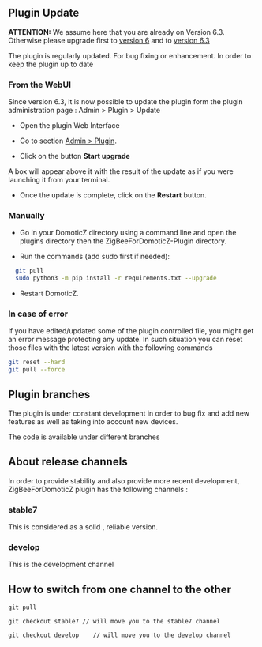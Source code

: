 ## Plugin Update

__ATTENTION:__ We assume here that you are already on Version 6.3. Otherwise please upgrade first to [version 6](Release_6.1.md) and to [version 6.3](Release_6.3.md)

The plugin is regularly updated. For bug fixing or enhancement. In order to keep the plugin up to date


### From the WebUI

Since version 6.3, it is now possible to update the plugin form the plugin administration page : Admin > Plugin > Update

* Open the plugin Web Interface

* Go to section [Admin > Plugin](WebUI_Admin.md#plugin).

* Click on the button **Start upgrade**


A box will appear above it with the result of the update as if you were launching it from your terminal.

* Once the update is complete, click on the **Restart** button.

### Manually

* Go in your DomoticZ directory using a command line and open the plugins directory then the ZigBeeForDomoticZ-Plugin directory.

* Run the commands (add sudo first if needed):

```bash
  git pull
  sudo python3 -m pip install -r requirements.txt --upgrade
 ```

* Restart DomoticZ.

### In case of error

If you have edited/updated some of the plugin controlled file, you might get an error message protecting any update. In such situation you can reset those files with the latest version with the following commands

  ```bash
  git reset --hard
  git pull --force
  ```

## Plugin branches

The plugin is under constant development in order to bug fix and add new features as well as taking into account new devices.

The code is available under different branches

## About release channels

In order to provide stability and also provide more recent development, ZigBeeForDomoticZ plugin has the following channels :

### stable7

This is considered as a solid , reliable version.

### develop

This is the development channel

## How to switch from one channel to the other

`git pull`

`git checkout stable7 // will move you to the stable7 channel`

`git checkout develop    // will move you to the develop channel`
